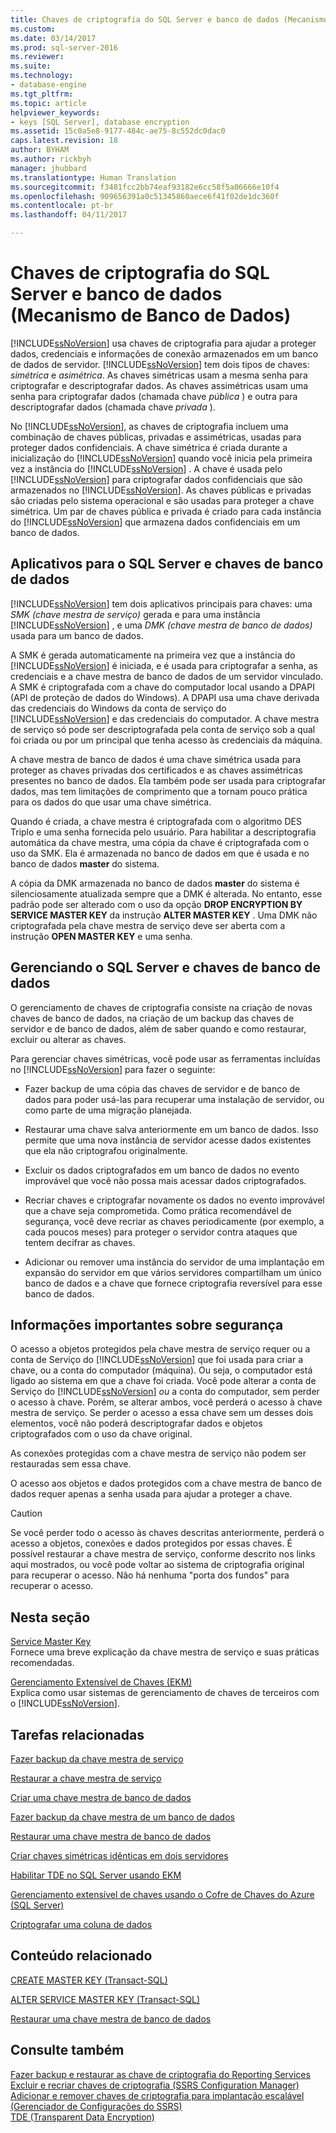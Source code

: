 ```yaml
---
title: Chaves de criptografia do SQL Server e banco de dados (Mecanismo de Banco de Dados) | Microsoft Docs
ms.custom: 
ms.date: 03/14/2017
ms.prod: sql-server-2016
ms.reviewer: 
ms.suite: 
ms.technology:
- database-engine
ms.tgt_pltfrm: 
ms.topic: article
helpviewer_keywords:
- keys [SQL Server], database encryption
ms.assetid: 15c0a5e8-9177-484c-ae75-8c552dc0dac0
caps.latest.revision: 18
author: BYHAM
ms.author: rickbyh
manager: jhubbard
ms.translationtype: Human Translation
ms.sourcegitcommit: f3481fcc2bb74eaf93182e6cc58f5a06666e10f4
ms.openlocfilehash: 909656391a0c51345860aece6f41f02de1dc360f
ms.contentlocale: pt-br
ms.lasthandoff: 04/11/2017

---
```

# <a name="sql-server-and-database-encryption-keys-database-engine"></a>Chaves de criptografia do SQL Server e banco de dados (Mecanismo de Banco de Dados)
  [!INCLUDE[ssNoVersion](../../../includes/ssnoversion-md.md)] usa chaves de criptografia para ajudar a proteger dados, credenciais e informações de conexão armazenados em um banco de dados de servidor. [!INCLUDE[ssNoVersion](../../../includes/ssnoversion-md.md)] tem dois tipos de chaves: *simétrica* e *asimétrica*. As chaves simétricas usam a mesma senha para criptografar e descriptografar dados. As chaves assimétricas usam uma senha para criptografar dados (chamada chave *pública* ) e outra para descriptografar dados (chamada chave *privada* ).  
  
 No [!INCLUDE[ssNoVersion](../../../includes/ssnoversion-md.md)], as chaves de criptografia incluem uma combinação de chaves públicas, privadas e assimétricas, usadas para proteger dados confidenciais. A chave simétrica é criada durante a inicialização do [!INCLUDE[ssNoVersion](../../../includes/ssnoversion-md.md)] quando você inicia pela primeira vez a instância do [!INCLUDE[ssNoVersion](../../../includes/ssnoversion-md.md)] . A chave é usada pelo [!INCLUDE[ssNoVersion](../../../includes/ssnoversion-md.md)] para criptografar dados confidenciais que são armazenados no [!INCLUDE[ssNoVersion](../../../includes/ssnoversion-md.md)]. As chaves públicas e privadas são criadas pelo sistema operacional e são usadas para proteger a chave simétrica. Um par de chaves pública e privada é criado para cada instância do [!INCLUDE[ssNoVersion](../../../includes/ssnoversion-md.md)] que armazena dados confidenciais em um banco de dados.  
  
## <a name="applications-for-sql-server-and-database-keys"></a>Aplicativos para o SQL Server e chaves de banco de dados  
 [!INCLUDE[ssNoVersion](../../../includes/ssnoversion-md.md)] tem dois aplicativos principais para chaves: uma *SMK (chave mestra de serviço)* gerada e para uma instância [!INCLUDE[ssNoVersion](../../../includes/ssnoversion-md.md)] , e uma *DMK (chave mestra de banco de dados)* usada para um banco de dados.  
  
 A SMK é gerada automaticamente na primeira vez que a instância do [!INCLUDE[ssNoVersion](../../../includes/ssnoversion-md.md)] é iniciada, e é usada para criptografar a senha, as credenciais e a chave mestra de banco de dados de um servidor vinculado. A SMK é criptografada com a chave do computador local usando a DPAPI (API de proteção de dados do Windows). A DPAPI usa uma chave derivada das credenciais do Windows da conta de serviço do [!INCLUDE[ssNoVersion](../../../includes/ssnoversion-md.md)] e das credenciais do computador. A chave mestra de serviço só pode ser descriptografada pela conta de serviço sob a qual foi criada ou por um principal que tenha acesso às credenciais da máquina.  
  
 A chave mestra de banco de dados é uma chave simétrica usada para proteger as chaves privadas dos certificados e as chaves assimétricas presentes no banco de dados. Ela também pode ser usada para criptografar dados, mas tem limitações de comprimento que a tornam pouco prática para os dados do que usar uma chave simétrica.  
  
 Quando é criada, a chave mestra é criptografada com o algoritmo DES Triplo e uma senha fornecida pelo usuário. Para habilitar a descriptografia automática da chave mestra, uma cópia da chave é criptografada com o uso da SMK. Ela é armazenada no banco de dados em que é usada e no banco de dados **master** do sistema.  
  
 A cópia da DMK armazenada no banco de dados **master** do sistema é silenciosamente atualizada sempre que a DMK é alterada. No entanto, esse padrão pode ser alterado com o uso da opção **DROP ENCRYPTION BY SERVICE MASTER KEY** da instrução **ALTER MASTER KEY** . Uma DMK não criptografada pela chave mestra de serviço deve ser aberta com a instrução **OPEN MASTER KEY** e uma senha.  
  
## <a name="managing-sql-server-and-database-keys"></a>Gerenciando o SQL Server e chaves de banco de dados  
 O gerenciamento de chaves de criptografia consiste na criação de novas chaves de banco de dados, na criação de um backup das chaves de servidor e de banco de dados, além de saber quando e como restaurar, excluir ou alterar as chaves.  
  
 Para gerenciar chaves simétricas, você pode usar as ferramentas incluídas no [!INCLUDE[ssNoVersion](../../../includes/ssnoversion-md.md)] para fazer o seguinte:  
  
-   Fazer backup de uma cópia das chaves de servidor e de banco de dados para poder usá-las para recuperar uma instalação de servidor, ou como parte de uma migração planejada.  
  
-   Restaurar uma chave salva anteriormente em um banco de dados. Isso permite que uma nova instância de servidor acesse dados existentes que ela não criptografou originalmente.  
  
-   Excluir os dados criptografados em um banco de dados no evento improvável que você não possa mais acessar dados criptografados.  
  
-   Recriar chaves e criptografar novamente os dados no evento improvável que a chave seja comprometida. Como prática recomendável de segurança, você deve recriar as chaves periodicamente (por exemplo, a cada poucos meses) para proteger o servidor contra ataques que tentem decifrar as chaves.  
  
-   Adicionar ou remover uma instância do servidor de uma implantação em expansão do servidor em que vários servidores compartilham um único banco de dados e a chave que fornece criptografia reversível para esse banco de dados.  
  
## <a name="important-security-information"></a>Informações importantes sobre segurança  
 O acesso a objetos protegidos pela chave mestra de serviço requer ou a conta de Serviço do [!INCLUDE[ssNoVersion](../../../includes/ssnoversion-md.md)] que foi usada para criar a chave, ou a conta do computador (máquina). Ou seja, o computador está ligado ao sistema em que a chave foi criada. Você pode alterar a conta de Serviço do [!INCLUDE[ssNoVersion](../../../includes/ssnoversion-md.md)] *ou* a conta do computador, sem perder o acesso à chave. Porém, se alterar ambos, você perderá o acesso à chave mestra de serviço. Se perder o acesso a essa chave sem um desses dois elementos, você não poderá descriptografar dados e objetos criptografados com o uso da chave original.  
  
 As conexões protegidas com a chave mestra de serviço não podem ser restauradas sem essa chave.  
  
 O acesso aos objetos e dados protegidos com a chave mestra de banco de dados requer apenas a senha usada para ajudar a proteger a chave.  
  
> [!CAUTION]  
>  Se você perder todo o acesso às chaves descritas anteriormente, perderá o acesso a objetos, conexões e dados protegidos por essas chaves. É possível restaurar a chave mestra de serviço, conforme descrito nos links aqui mostrados, ou você pode voltar ao sistema de criptografia original para recuperar o acesso. Não há nenhuma "porta dos fundos" para recuperar o acesso.  
  
## <a name="in-this-section"></a>Nesta seção  
 [Service Master Key](../../../relational-databases/security/encryption/service-master-key.md)  
 Fornece uma breve explicação da chave mestra de serviço e suas práticas recomendadas.  
  
 [Gerenciamento Extensível de Chaves &#40;EKM&#41;](../../../relational-databases/security/encryption/extensible-key-management-ekm.md)  
 Explica como usar sistemas de gerenciamento de chaves de terceiros com o [!INCLUDE[ssNoVersion](../../../includes/ssnoversion-md.md)].  
  
## <a name="related-tasks"></a>Tarefas relacionadas  
 [Fazer backup da chave mestra de serviço](../../../relational-databases/security/encryption/back-up-the-service-master-key.md)  
  
 [Restaurar a chave mestra de serviço](../../../relational-databases/security/encryption/restore-the-service-master-key.md)  
  
 [Criar uma chave mestra de banco de dados](../../../relational-databases/security/encryption/create-a-database-master-key.md)  
  
 [Fazer backup da chave mestra de um banco de dados](../../../relational-databases/security/encryption/back-up-a-database-master-key.md)  
  
 [Restaurar uma chave mestra de banco de dados](../../../relational-databases/security/encryption/restore-a-database-master-key.md)  
  
 [Criar chaves simétricas idênticas em dois servidores](../../../relational-databases/security/encryption/create-identical-symmetric-keys-on-two-servers.md)  
  
 [Habilitar TDE no SQL Server usando EKM](../../../relational-databases/security/encryption/enable-tde-on-sql-server-using-ekm.md)  
  
 [Gerenciamento extensível de chaves usando o Cofre de Chaves do Azure &#40;SQL Server&#41;](../../../relational-databases/security/encryption/extensible-key-management-using-azure-key-vault-sql-server.md)  
  
 [Criptografar uma coluna de dados](../../../relational-databases/security/encryption/encrypt-a-column-of-data.md)  
  
## <a name="related-content"></a>Conteúdo relacionado  
 [CREATE MASTER KEY &#40;Transact-SQL&#41;](../../../t-sql/statements/create-master-key-transact-sql.md)  
  
 [ALTER SERVICE MASTER KEY &#40;Transact-SQL&#41;](../../../t-sql/statements/alter-service-master-key-transact-sql.md)  
  
 [Restaurar uma chave mestra de banco de dados](../../../relational-databases/security/encryption/restore-a-database-master-key.md)  
  
## <a name="see-also"></a>Consulte também  
 [Fazer backup e restaurar as chave de criptografia do Reporting Services](../../../reporting-services/install-windows/ssrs-encryption-keys-back-up-and-restore-encryption-keys.md)   
 [Excluir e recriar chaves de criptografia &#40;SSRS Configuration Manager&#41;](../../../reporting-services/install-windows/ssrs-encryption-keys-delete-and-re-create-encryption-keys.md)   
 [Adicionar e remover chaves de criptografia para implantação escalável &#40;Gerenciador de Configurações do SSRS&#41;](../../../reporting-services/install-windows/add-and-remove-encryption-keys-for-scale-out-deployment.md)   
 [TDE &#40;Transparent Data Encryption&#41;](../../../relational-databases/security/encryption/transparent-data-encryption-tde.md)  
  
  
